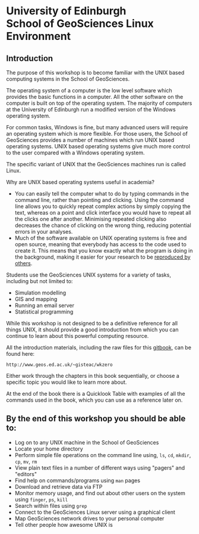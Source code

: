 # University of Edinburgh <br> School of GeoSciences Linux Environment

## Introduction

The purpose of this workshop is to become familiar with the UNIX based computing systems in the School of GeoSciences.

The operating system of a computer is the low level software which provides the basic functions in a computer. All the other software on the computer is built on top of the operating system. The majority of computers at the University of Edinburgh run a modified version of the Windows operating system.

For common tasks, Windows is fine, but many advanced users will require an operating system which is more flexible. For those users, the School of GeoSciences provides a number of machines which run UNIX based operating systems. UNIX based operating systems give much more control to the user compared with a Windows operating system. 

The specific variant of UNIX that the GeoSciences machines run is called Linux.

Why are UNIX based operating systems useful in academia?

- You can easily tell the computer what to do by typing commands in the command line, rather than pointing and clicking. Using the command line allows you to quickly repeat complex actions by simply copying the text, whereas on a point and click interface you would have to repeat all the clicks one after another. Minimising repeated clicking also decreases the chance of clicking on the wrong thing, reducing potential errors in your analyses.
- Much of the software available on UNIX operating systems is free and open source, meaning that everybody has access to the code used to create it. This means that you know exactly what the program is doing in the background, making it easier for your research to be [reproduced by others](https://academic.oup.com/bioscience/article/56/12/958/221622).


Students use the GeoSciences UNIX systems for a variety of tasks, including but not limited to:

- Simulation modelling
- GIS and mapping
- Running an email server
- Statistical programming

While this workshop is not designed to be a definitive reference for all things UNIX, it should provide a good introduction from which you can continue to learn about this powerful computing resource.

All the introduction materials, including the raw files for this [gitbook](https://www.gitbook.com/), can be found here:

```
http://www.geos.ed.ac.uk/~gisteac/wkzero
```

Either work through the chapters in this book sequentially, or choose a specific topic you would like to learn more about.

At the end of the book there is a Quicklook Table with examples of all the commands used in the book, which you can use as a reference later on.


## By the end of this workshop you should be able to:

- Log on to any UNIX machine in the School of GeoSciences
- Locate your home directory
- Perform simple file operations on the command line using, `ls`, `cd`, `mkdir`, `cp`, `mv`, `rm`
- View plain text files in a number of different ways using "pagers" and "editors"
- Find help on commands/programs using `man` pages
- Download and retrieve data via FTP
- Monitor memory usage, and find out about other users on the system using `finger`, `ps`, `kill`
- Search within files using `grep`
- Connect to the GeoSciences Linux server using a graphical client
- Map GeoSciences network drives to your personal computer
- Tell other people how awesome UNIX is


